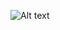 <img
  src="/Downloads/MIT-Tiny-AI-01_0.jpg"
  alt="Alt text"
  title="Optional title"
  style="display: inline-block; margin: 0 auto; max-width: 300px">